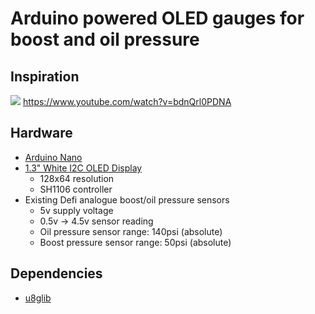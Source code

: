 # Arduino powered OLED gauges for boost and oil pressure

## Inspiration
![](https://i.ytimg.com/vi/bdnQrl0PDNA/maxresdefault.jpg)
https://www.youtube.com/watch?v=bdnQrl0PDNA

## Hardware
- [Arduino Nano](https://www.ebay.com.au/itm/USB-Nano-V3-0-ATMEGA328P-CH340G-5V-16M-Micro-Controller-Board-Kit-FOR-Arduino/263004104622)
- [1.3" White I2C OLED Display](https://www.ebay.com.au/itm/1-3-Blue-White-IIC-I2C-Serial-128X64-OLED-LCD-Display-Screen-Module-For-Arduino/282658536123)
    - 128x64 resolution
    - SH1106 controller
- Existing Defi analogue boost/oil pressure sensors
    - 5v supply voltage
    - 0.5v -> 4.5v sensor reading
    - Oil pressure sensor range: 140psi (absolute)
    - Boost pressure sensor range: 50psi (absolute)

## Dependencies
- [u8glib](https://github.com/olikraus/u8glib)
